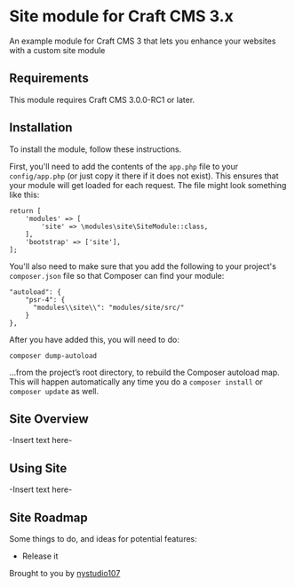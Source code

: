 # Site module for Craft CMS 3.x

An example module for Craft CMS 3 that lets you enhance your websites with a custom site module

## Requirements

This module requires Craft CMS 3.0.0-RC1 or later.

## Installation

To install the module, follow these instructions.

First, you'll need to add the contents of the `app.php` file to your `config/app.php` (or just copy it there if it does not exist). This ensures that your module will get loaded for each request. The file might look something like this:
```
return [
    'modules' => [
        'site' => \modules\site\SiteModule::class,
    ],
    'bootstrap' => ['site'],
];
```
You'll also need to make sure that you add the following to your project's `composer.json` file so that Composer can find your module:

    "autoload": {
        "psr-4": {
          "modules\\site\\": "modules/site/src/"
        }
    },

After you have added this, you will need to do:

    composer dump-autoload
 
 …from the project’s root directory, to rebuild the Composer autoload map. This will happen automatically any time you do a `composer install` or `composer update` as well.

## Site Overview

-Insert text here-

## Using Site

-Insert text here-

## Site Roadmap

Some things to do, and ideas for potential features:

* Release it

Brought to you by [nystudio107](https://nystudio107.com/)
